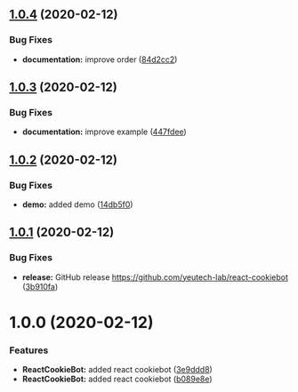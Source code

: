 ## [1.0.4](https://github.com/yeutech-lab/react-cookiebot/compare/v1.0.3...v1.0.4) (2020-02-12)


### Bug Fixes

* **documentation:** improve order ([84d2cc2](https://github.com/yeutech-lab/react-cookiebot/commit/84d2cc25e7d0d054d45c687c19f4ab27d4e4aa86))

## [1.0.3](https://github.com/yeutech-lab/react-cookiebot/compare/v1.0.2...v1.0.3) (2020-02-12)


### Bug Fixes

* **documentation:** improve example ([447fdee](https://github.com/yeutech-lab/react-cookiebot/commit/447fdeede4a6ce6cb505ecd32e3cef8692d03331))

## [1.0.2](https://github.com/yeutech-lab/react-cookiebot/compare/v1.0.1...v1.0.2) (2020-02-12)


### Bug Fixes

* **demo:** added demo ([14db5f0](https://github.com/yeutech-lab/react-cookiebot/commit/14db5f078d7cf2385100a417ba83421acbdf102f))

## [1.0.1](https://github.com/yeutech-lab/react-cookiebot/compare/v1.0.0...v1.0.1) (2020-02-12)


### Bug Fixes

* **release:** GitHub release https://github.com/yeutech-lab/react-cookiebot ([3b910fa](https://github.com/yeutech-lab/react-cookiebot/commit/3b910fa982435d2cfc1462bf3d410c7af535b6bb))

# 1.0.0 (2020-02-12)


### Features

* **ReactCookieBot:** added react cookiebot ([3e9ddd8](https://module.kopaxgroup.com/yeutech/react-cookiebot/commit/3e9ddd8b38e8b16c59869a453d96cfa706384e35))
* **ReactCookieBot:** added react cookiebot ([b089e8e](https://module.kopaxgroup.com/yeutech/react-cookiebot/commit/b089e8ead3e2481343146065f93015400cf5cc6c))
